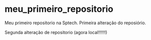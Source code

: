 # meu_primeiro_repositorio
Meu primeiro repositorio na Sptech. 
Primeira alteração do reposiório.

Segunda alteração de repositorio (agora local!!!!!!)